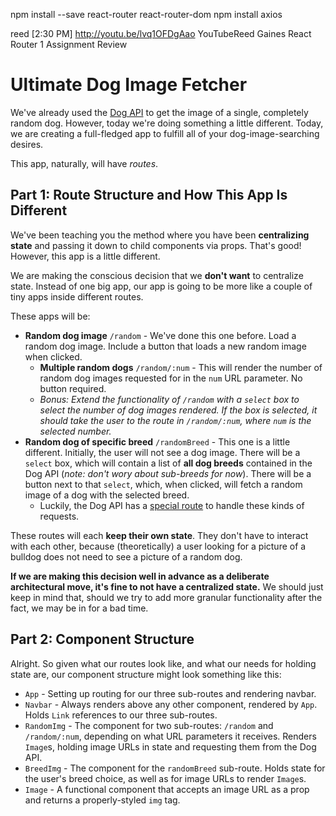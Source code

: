 npm install --save react-router react-router-dom
npm install axios

reed [2:30 PM]
http://youtu.be/lvq1OFDgAao
YouTubeReed Gaines
React Router 1 Assignment Review

# Ultimate Dog Image Fetcher

We've already used the [Dog API](https://dog.ceo/dog-api/) to get the image of a single, completely random dog. However, today we're doing something a little different. Today, we are creating a full-fledged app to fulfill all of your dog-image-searching desires.

This app, naturally, will have _routes_.

## Part 1: Route Structure and How This App Is Different

We've been teaching you the method where you have been **centralizing state** and passing it down to child components via props. That's good! However, this app is a little different.

We are making the conscious decision that we **don't want** to centralize state. Instead of one big app, our app is going to be more like a couple of tiny apps inside different routes.

These apps will be:

- **Random dog image** `/random` - We've done this one before. Load a random dog image. Include a button that loads a new random image when clicked.
  - **Multiple random dogs** `/random/:num` - This will render the number of random dog images requested for in the `num` URL parameter. No button required.
  - _Bonus: Extend the functionality of `/random` with a `select` box to select the number of dog images rendered. If the box is selected, it should take the user to the route in `/random/:num`, where `num` is the selected number._
- **Random dog of specific breed** `/randomBreed` - This one is a little different. Initially, the user will not see a dog image. There will be a `select` box, which will contain a list of **all dog breeds** contained in the Dog API (_note: don't wory about sub-breeds for now_). There will be a button next to that `select`, which, when clicked, will fetch a random image of a dog with the selected breed.
  - Luckily, the Dog API has a [special route](https://dog.ceo/dog-api/documentation/breed) to handle these kinds of requests.

These routes will each **keep their own state**. They don't have to interact with each other, because (theoretically) a user looking for a picture of a bulldog does not need to see a picture of a random dog.

**If we are making this decision well in advance as a deliberate architectural move, it's fine to not have a centralized state.** We should just keep in mind that, should we try to add more granular functionality after the fact, we may be in for a bad time.

## Part 2: Component Structure

Alright. So given what our routes look like, and what our needs for holding state are, our component structure might look something like this:

- `App` - Setting up routing for our three sub-routes and rendering navbar.
- `Navbar` - Always renders above any other component, rendered by `App`. Holds `Link` references to our three sub-routes.
- `RandomImg` - The component for two sub-routes: `/random` and `/random/:num`, depending on what URL parameters it receives. Renders `Image`s, holding image URLs in state and requesting them from the Dog API.
- `BreedImg` - The component for the `randomBreed` sub-route. Holds state for the user's breed choice, as well as for image URLs to render `Image`s.
- `Image` - A functional component that accepts an image URL as a prop and returns a properly-styled `img` tag.
